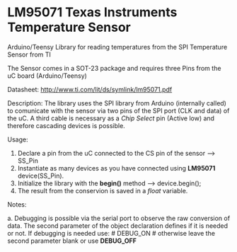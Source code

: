 # LM95071 Texas Instruments Temperature Sensor

Arduino/Teensy Library for reading temperatures from the SPI Temperature Sensor from TI

The Sensor comes in a SOT-23 package and requires three Pins from the uC board (Arduino/Teensy)

Datasheet: http://www.ti.com/lit/ds/symlink/lm95071.pdf

Description: The library uses the SPI library from Arduino (internally called) to comunicate with the sensor via two pins of the SPI port (CLK and data) of the uC. A third cable is necessary as a *Chip Select* pin (Active low) and therefore cascading devices is possible.

Usage: 

1. Declare a pin from the uC connected to the CS pin of the sensor --> SS_Pin
2. Instantiate as many devices as you have connected using **LM95071** device(SS_Pin). 
3. Initialize the library with the **begin()** method --> device.begin();
4. The result from the conservion is saved in a *float* variable.

Notes:

a. Debugging is possible via the serial port to observe the raw conversion of data. The second parameter of the object declaration defines if it is needed or not.
    If debugging is needed use: # DEBUG_ON # otherwise leave the second parameter blank or use **DEBUG_OFF**

